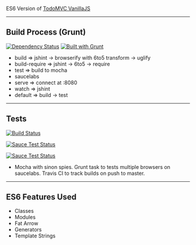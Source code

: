ES6 Version of [TodoMVC VanillaJS](https://github.com/tastejs/todomvc/tree/gh-pages/examples/vanillajs)


----------
## Build Process (Grunt) ##
[![Dependency Status](https://david-dm.org/westeezy/todomvc-es6.svg)](https://david-dm.org/westeezy/todomvc-es6)
[![Built with Grunt](https://cdn.gruntjs.com/builtwith.png)](http://gruntjs.com/)
 - build => jshint -> browserify with 6to5 transform -> uglify
 - build-require => jshint -> 6to5 -> require
 - test => build to mocha
 - saucelabs
 - serve => connect at :8080
 - watch => jshint
 - default => build -> test
 

----------
## Tests ##
[![Build Status](https://travis-ci.org/westeezy/todomvc-es6.svg)](https://travis-ci.org/westeezy/todomvc-es6)

[![Sauce Test Status](https://saucelabs.com/buildstatus/westeezy)](https://saucelabs.com/u/westeezy)

[![Sauce Test Status](https://saucelabs.com/browser-matrix/westeezy.svg)](https://saucelabs.com/u/westeezy)
- Mocha with sinon spies. Grunt task to tests multiple browsers on saucelabs. Travis CI to track builds on push to master.


----------
## ES6 Features Used ##

 - Classes
 - Modules
 - Fat Arrow
 - Generators
 - Template Strings

